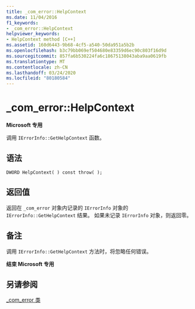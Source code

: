 ```yaml
---
title: _com_error::HelpContext
ms.date: 11/04/2016
f1_keywords:
- _com_error::HelpContext
helpviewer_keywords:
- HelpContext method [C++]
ms.assetid: 160d6443-9b68-4cf5-a540-50da951a5b2b
ms.openlocfilehash: b3c79bb069ef504680e83359d6ec90c803f16d9d
ms.sourcegitcommit: 857fa6b530224fa6c18675138043aba9aa0619fb
ms.translationtype: MT
ms.contentlocale: zh-CN
ms.lasthandoff: 03/24/2020
ms.locfileid: "80180584"
---
```

# <a name="_com_errorhelpcontext"></a>_com_error::HelpContext

**Microsoft 专用**

调用 `IErrorInfo::GetHelpContext` 函数。

## <a name="syntax"></a>语法

```
DWORD HelpContext( ) const throw( );
```

## <a name="return-value"></a>返回值

返回在 `_com_error` 对象内记录的 `IErrorInfo` 对象的 `IErrorInfo::GetHelpContext` 结果。 如果未记录 `IErrorInfo` 对象，则返回零。

## <a name="remarks"></a>备注

调用 `IErrorInfo::GetHelpContext` 方法时，将忽略任何错误。

**结束 Microsoft 专用**

## <a name="see-also"></a>另请参阅

[_com_error 类](../cpp/com-error-class.md)
